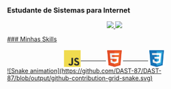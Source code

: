 ### Estudante de Sistemas para Internet


<div align="center">
  <p align="center">
  <a href="https://github.com/DAST-87">
  <img height="140em" src="https://github-readme-stats.vercel.app/api?username=DAST-87&show_icons=true&theme=outrun&include_all_commits=true&count_private=true"/>
  <img height="140em" src="https://github-readme-stats.vercel.app/api/top-langs/?username=DAST-87&layout=compact&langs_count=7&theme=yeblu"/>
    </p>  
</div>
### Minhas Skills
  
<div align="center" style="display: inline_block"><br>
  <img align="center" alt="Davisson-Js" height="40" width="40" src="https://raw.githubusercontent.com/devicons/devicon/master/icons/javascript/javascript-original.svg">
    &nbsp;&nbsp;&nbsp;&nbsp;&nbsp;&nbsp;&nbsp;&nbsp;&nbsp;&nbsp;&nbsp;&nbsp;&nbsp;
  <img align="center" alt="Davisson-HTML" height="40" width="40" src="https://raw.githubusercontent.com/devicons/devicon/master/icons/html5/html5-original.svg">
    &nbsp;&nbsp;&nbsp;&nbsp;&nbsp;&nbsp;&nbsp;&nbsp;&nbsp;&nbsp;&nbsp;&nbsp;&nbsp;
  <img align="center" alt="Davisson-CSS" height="40" width="40" src="https://raw.githubusercontent.com/devicons/devicon/master/icons/css3/css3-original.svg">

</div>
 ![Snake animation](https://github.com/DAST-87/DAST-87/blob/output/github-contribution-grid-snake.svg)

